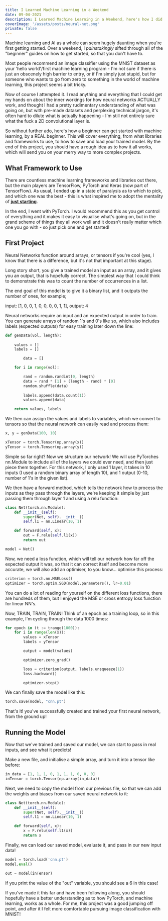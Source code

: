 ```yaml
---
title: I Learned Machine Learning in a Weekend
date: 09-04-2021
description: I Learned Machine Learning in a Weekend, here's how I did it and the steps that I would recommend to take if you want to do the same!
coverImage: '/assets/posts/neural-net.png'
private: false
---
```


Machine learning and AI as a whole can seem hugely daunting when you're first getting started. Over a weekend, I *painstakingly* sifted through all of the "beginner" guides on how to get started, so that you don't have to.

Most people recommend an image classifier using the MNIST dataset as your 'hello world'/first machine learning program - I'm not sure if there is just an obscenely high barrier to entry, or if I'm simply just stupid, but for someone who wants to go from zero to something in the world of machine learning, this project seems a bit tricky.

Now of course I attempted it. I read anything and everything that I could get my hands on about the inner workings for how neural networks ACTUALLY work, and thought I had a pretty rudimentary understanding of what was going on, but with pre-made datasets and perplexing technical jargon, it's often hard to dilute what is actually happening - I'm still not entirely sure what the fuck a 2D convolutional layer is.

So without further ado, here's how a beginner can get started with machine learning, by a REAL beginner. This will cover everything, from what libraries and frameworks to use, to how to save and load your trained model. By the end of this project, you should have a rough idea as to how it all works, which will send you on your merry way to more complex projects.

## What Framework to Use

There are countless machine learning frameworks and libraries out there, but the main players are TensorFlow, PyTorch and Keras (now part of TensorFlow). As usual, I ended up in a state of paralysis as to which to pick, and which one was the best - this is what inspired me to adopt the mentality of [**just starting**](https://torbet.co/posts/Just-Start).

In the end, I went with PyTorch. I would recommend this as you get control of everything and it makes it easy to visualise what's going on, but in the grand scheme of things they all work well and it doesn't really matter which one you go with - so just pick one and get started!

## First Project

Neural Networks function around arrays, or tensors if you're cool (yes, I know that there is a difference, but it's not that important at this stage).

Long story short, you give a trained model an input as an array, and it gives you an output, that is hopefully correct. The simplest way that I could think to demonstrate this was to count the number of occurrences in a list.

The end goal of this model is to give it a binary list, and it outputs the number of ones, for example;

input: [1, 0, 0, 1, 0, 0, 0, 0, 1, 1], output: 4

Neural networks require an input and an expected output in order to train. You can generate arrays of random 1's and 0's like so, which also includes labels (expected outputs) for easy training later down the line:

```python
def genData(vol, length):
    
    values = []
    labels = []

		data = []

    for i in range(vol):

        rand = random.randint(0, length)
        data = rand * [1] + (length - rand) * [0]
        random.shuffle(data)
        
        labels.append(data.count(1))
        values.append(data)

    return values, labels
```

We then can assign the values and labels to variables, which we convert to tensors so that the neural network can easily read and process them:

```python
x, y = genData(100, 10)

xTensor = torch.Tensor(np.array(x))
yTensor = torch.Tensor(np.array(y))
```

Simple so far right? Now we structure our network! We will use PyTorches nn.Module to include all of the layers we could ever need, and then just piece them together. For this network, I only used 1 layer, it takes in 10 inputs (I used a random binary array of length 10), and 1 output (0-10, number of 1's in the given list).

We then have a forward method, which tells the network how to process the inputs as they pass through the layers, we're keeping it simple by just passing them through layer 1 and using a relu function:

```python
class Net(torch.nn.Module):
    def __init__(self):
        super(Net, self).__init__()
        self.l1 = nn.Linear(10, 1)

    def forward(self, x):
        out = F.relu(self.l1(x))
        return out

model = Net()
```

Now, we need a loss function, which will tell our network how far off the expected output it was, so that it can correct itself and become more accurate, we will also add an optimiser, to you know... optimise this process:

```python
criterion = torch.nn.MSELoss()
optimizer = torch.optim.SGD(model.parameters(), lr=0.01)
```

You can do a lot of reading for yourself on the different loss functions, there are hundreds of them, but I enjoyed the MSE or cross entropy loss function for linear NN's.

Now, TRAIN, TRAIN, TRAIN! Think of an epoch as a training loop, so in this example, I'm cycling through the data 1000 times: 

```python
for epoch in (t := trange(1000)):
    for i in range(len(x)):
        values = xTensor
        labels = yTensor

        output = model(values)

        optimizer.zero_grad()

        loss = criterion(output, labels.unsqueeze(1))
        loss.backward()

        optimizer.step()
```

We can finally save the model like this:

```python
torch.save(model, "cnn.pt")
```

That's it! you've successfully created and trained your first neural network, from the ground up!

## Running the Model

Now that we've trained and saved our model, we can start to pass in real inputs, and see what it predicts!

Make a new file, and initialise a simple array, and turn it into a tensor like before:

```python
in_data = [1, 1, 1, 0, 1, 1, 1, 0, 0, 0]
inTensor = torch.Tensor(np.array(in_data))
```

Next, we need to copy the model from our previous file, so that we can add the weights and biases from our saved neural network to it:

```python
class Net(torch.nn.Module):
    def __init__(self):
        super(Net, self).__init__()
        self.l1 = nn.Linear(10, 1)

    def forward(self, x):
        x = F.relu(self.l1(x))
        return x
```

Finally, we can load our saved model, evaluate it, and pass in our new input data! 

```python
model = torch.load('cnn.pt')
model.eval()

out = model(inTensor)
```

If you print the value of the "out" variable, you should see a 6 in this case!

If you've made it this far and have been following along, you should hopefully have a better understanding as to how PyTorch, and machine learning, works as a whole. For me, this project was a good jumping off point, and after it I felt more comfortable pursuing image classification with MNIST!
